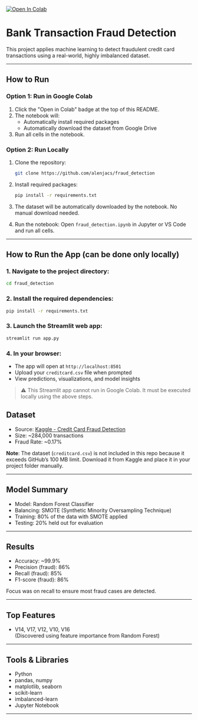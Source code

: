 [![Open In Colab](https://colab.research.google.com/assets/colab-badge.svg)](https://colab.research.google.com/github/alenjacs/fraud_detection/blob/main/fraud_detection.ipynb)

# Bank Transaction Fraud Detection

This project applies machine learning to detect fraudulent credit card transactions using a real-world, highly imbalanced dataset.

---

## How to Run

### Option 1: Run in Google Colab 
1. Click the "Open in Colab" badge at the top of this README.
2. The notebook will:
   - Automatically install required packages
   - Automatically download the dataset from Google Drive
3. Run all cells in the notebook.

### Option 2: Run Locally
1. Clone the repository:
   ```bash
   git clone https://github.com/alenjacs/fraud_detection
   ```

2. Install required packages:
   ```bash
   pip install -r requirements.txt
   ```

3. The dataset will be automatically downloaded by the notebook. No manual download needed.

4. Run the notebook:
   Open `fraud_detection.ipynb` in Jupyter or VS Code and run all cells.


---

## How to Run the App (can be done only locally)

### 1. Navigate to the project directory:
```bash
cd fraud_detection
```

### 2. Install the required dependencies:
```bash
pip install -r requirements.txt
```

### 3. Launch the Streamlit web app:
```bash
streamlit run app.py
```

### 4. In your browser:
- The app will open at `http://localhost:8501`
- Upload your `creditcard.csv` file when prompted
- View predictions, visualizations, and model insights

> ⚠️ This Streamlit app cannot run in Google Colab. It must be executed locally using the above steps.

## Dataset
- Source: [Kaggle - Credit Card Fraud Detection](https://www.kaggle.com/datasets/mlg-ulb/creditcardfraud)
- Size: ~284,000 transactions
- Fraud Rate: ~0.17%

**Note**: The dataset (`creditcard.csv`) is not included in this repo because it exceeds GitHub’s 100 MB limit. Download it from Kaggle and place it in your project folder manually.

---

## Model Summary
- Model: Random Forest Classifier
- Balancing: SMOTE (Synthetic Minority Oversampling Technique)
- Training: 80% of the data with SMOTE applied
- Testing: 20% held out for evaluation

---

## Results
- Accuracy: ~99.9%
- Precision (fraud): 86%
- Recall (fraud): 85%
- F1-score (fraud): 86%

Focus was on recall to ensure most fraud cases are detected.

---

## Top Features
- V14, V17, V12, V10, V16  
(Discovered using feature importance from Random Forest)

---

## Tools & Libraries
- Python
- pandas, numpy
- matplotlib, seaborn
- scikit-learn
- imbalanced-learn
- Jupyter Notebook

---
